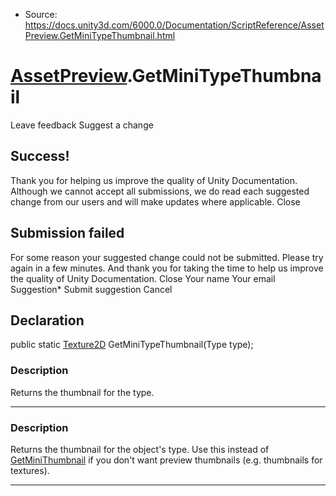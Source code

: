 * Source: https://docs.unity3d.com/6000.0/Documentation/ScriptReference/AssetPreview.GetMiniTypeThumbnail.html

#  [AssetPreview](https://docs.unity3d.com/6000.0/Documentation/ScriptReference/AssetPreview.html).GetMiniTypeThumbnail
Leave feedback
Suggest a change
## Success!
Thank you for helping us improve the quality of Unity Documentation. Although we cannot accept all submissions, we do read each suggested change from our users and will make updates where applicable.
Close
## Submission failed
For some reason your suggested change could not be submitted. Please <a>try again</a> in a few minutes. And thank you for taking the time to help us improve the quality of Unity Documentation.
Close
Your name Your email Suggestion* Submit suggestion
Cancel
## Declaration
public static [Texture2D](https://docs.unity3d.com/6000.0/Documentation/ScriptReference/Texture2D.html) GetMiniTypeThumbnail(Type type); 
### Description
Returns the thumbnail for the type.
* * *
### Description
Returns the thumbnail for the object's type.
Use this instead of [GetMiniThumbnail](https://docs.unity3d.com/6000.0/Documentation/ScriptReference/AssetPreview.GetMiniThumbnail.html) if you don't want preview thumbnails (e.g. thumbnails for textures).
* * *
